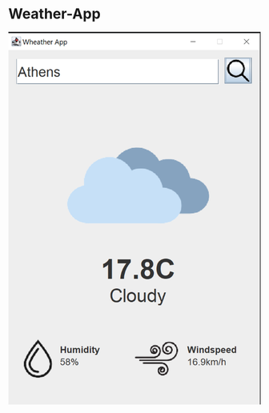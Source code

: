 # Weather-App

![alt text](https://github.com/kongrigoriou/Weather-App/blob/master/WeatherAppImg.png?raw=true)
